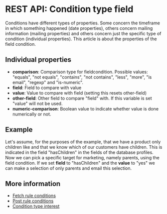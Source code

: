 # REST API: Condition type field

Conditions have different types of properties. Some concern the timeframe in 
which something happened (date properties), others concern mailing information 
(mailing properties) and others concern just the specific type of condition 
(individual properties). This article is about the properties of the 
field condition.

## Individual properties
* **comparison**: Comparison type for fieldcondition. Possible values: 
"equals", "not equals", "contains", "not contains", "less", "more", "is email", 
"regexp" and "is-numeric".
* **field**: Field to compare with value
* **value**: Value to compare with field (setting this resets other-field)
* **other-field**: Other field to compare "field" with. If this variable is set 
"value" will not be used.
* **numeric-comparison**: Boolean value to indicate whether value is done numerically or not.

## Example

Let's assume, for the purposes of the example, that we have a product only 
children like and that we know which of our customers have children. This is 
indicated in the field "hasChildren" in the fields of the database profiles. 
Now we can pick a specific target for marketing, namely parents, using the field 
condition. If we set **field** to "hasChildren" and the **value** to "yes" 
we can make a selection of only parents and email this selection.

## More information
* [Fetch rule conditions](rest-get-rule-conditions)
* [Post rule conditions](rest-post-rule-conditions)
* [Condition type interest](rest-condition-type-interest)
